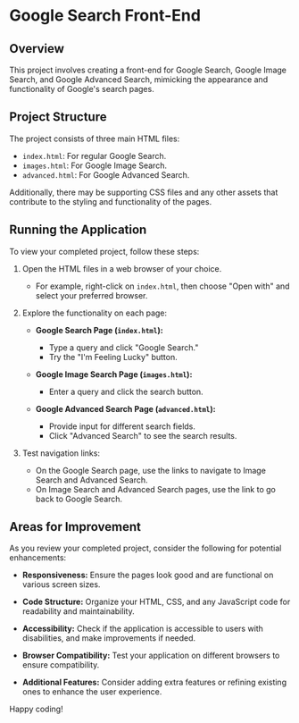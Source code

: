 # Google Search Front-End

## Overview

This project involves creating a front-end for Google Search, Google Image Search, and Google Advanced Search, mimicking the appearance and functionality of Google's search pages.

## Project Structure

The project consists of three main HTML files:
- `index.html`: For regular Google Search.
- `images.html`: For Google Image Search.
- `advanced.html`: For Google Advanced Search.

Additionally, there may be supporting CSS files and any other assets that contribute to the styling and functionality of the pages.

## Running the Application

To view your completed project, follow these steps:

1. Open the HTML files in a web browser of your choice.
   - For example, right-click on `index.html`, then choose "Open with" and select your preferred browser.

2. Explore the functionality on each page:
   - **Google Search Page (`index.html`):**
     - Type a query and click "Google Search."
     - Try the "I'm Feeling Lucky" button.

   - **Google Image Search Page (`images.html`):**
     - Enter a query and click the search button.

   - **Google Advanced Search Page (`advanced.html`):**
     - Provide input for different search fields.
     - Click "Advanced Search" to see the search results.

3. Test navigation links:
   - On the Google Search page, use the links to navigate to Image Search and Advanced Search.
   - On Image Search and Advanced Search pages, use the link to go back to Google Search.

## Areas for Improvement

As you review your completed project, consider the following for potential enhancements:

- **Responsiveness:** Ensure the pages look good and are functional on various screen sizes.

- **Code Structure:** Organize your HTML, CSS, and any JavaScript code for readability and maintainability.

- **Accessibility:** Check if the application is accessible to users with disabilities, and make improvements if needed.

- **Browser Compatibility:** Test your application on different browsers to ensure compatibility.

- **Additional Features:** Consider adding extra features or refining existing ones to enhance the user experience.

Happy coding!
